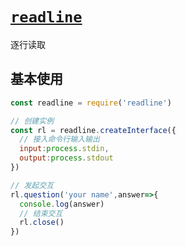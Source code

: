 # [`readline`](http://nodejs.cn/api/readline.html#readline_readline)
逐行读取

## 基本使用
```javascript
const readline = require('readline')

// 创建实例
const rl = readline.createInterface({
  // 接入命令行输入输出
  input:process.stdin,
  output:process.stdout
})

// 发起交互
rl.question('your name',answer=>{
  console.log(answer)
  // 结束交互
  rl.close()
})

```
